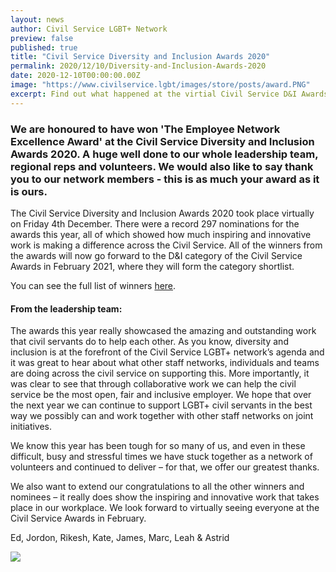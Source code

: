 ```yaml
---
layout: news
author: Civil Service LGBT+ Network
preview: false
published: true
title: "Civil Service Diversity and Inclusion Awards 2020"
permalink: 2020/12/10/Diversity-and-Inclusion-Awards-2020
date: 2020-12-10T00:00:00.00Z
image: "https://www.civilservice.lgbt/images/store/posts/award.PNG"
excerpt: Find out what happened at the virtial Civil Service D&I Awards 2020. 
---
```


### We are honoured to have won 'The Employee Network Excellence Award' at the Civil Service Diversity and Inclusion Awards 2020. A huge well done to our whole leadership team, regional reps and volunteers. We would also like to say thank you to our network members - this is as much your award as it is ours.  

The Civil Service Diversity and Inclusion Awards 2020 took place virtually on Friday 4th December. There were a record 297 nominations for the awards this year, all of which showed how much inspiring and innovative work is making a difference across the Civil Service. All of the winners from the awards will now go forward to the D&I category of the Civil Service Awards in February 2021, where they will form the category shortlist.

You can see the full list of winners [here](https://www.diversityandinclusionawards.com/winners).

#### From the leadership team: 

The awards this year really showcased the amazing and outstanding work that civil servants do to help each other. As you know, diversity and inclusion is at the forefront of the Civil Service LGBT+ network’s agenda and it was great to hear about what other staff networks, individuals and teams are doing across the civil service on supporting this. More importantly, it was clear to see that through collaborative work we can help the civil service be the most open, fair and inclusive employer. We hope that over the next year we can continue to support LGBT+ civil servants in the best way we possibly can and work together with other staff networks on joint initiatives.
 
We know this year has been tough for so many of us, and even in these difficult, busy and stressful times we have stuck together as a network of volunteers and continued to deliver – for that, we offer our greatest thanks.
 
We also want to extend our congratulations to all the other winners and nominees – it really does show the inspiring and innovative work that takes place in our workplace. We look forward to virtually seeing everyone at the Civil Service Awards in February.

Ed, Jordon, Rikesh, Kate, James, Marc, Leah & Astrid 

![](https://www.civilservice.lgbt/images/store/posts/team.jpg)

